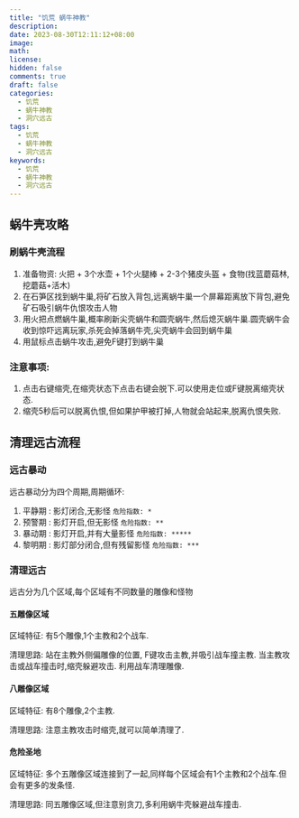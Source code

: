 ```yaml
---
title: "饥荒 蜗牛神教"
description:
date: 2023-08-30T12:11:12+08:00
image:
math:
license:
hidden: false
comments: true
draft: false
categories:
  - 饥荒
  - 蜗牛神教
  - 洞穴远古
tags:
  - 饥荒
  - 蜗牛神教
  - 洞穴远古
keywords:
  - 饥荒
  - 蜗牛神教
  - 洞穴远古
---
```


## 蜗牛壳攻略

### 刷蜗牛壳流程

1. 准备物资: 火把 + 3个水壶 + 1个火腿棒 + 2-3个猪皮头盔 + 食物(找蓝蘑菇林,挖蘑菇+活木)
2. 在石笋区找到蜗牛巢,将矿石放入背包,远离蜗牛巢一个屏幕距离放下背包,避免矿石吸引蜗牛仇恨攻击人物
3. 用火把点燃蜗牛巢,概率刷新尖壳蜗牛和圆壳蜗牛,然后熄灭蜗牛巢.圆壳蜗牛会收到惊吓远离玩家,杀死会掉落蜗牛壳,尖壳蜗牛会回到蜗牛巢
4. 用鼠标点击蜗牛攻击,避免F键打到蜗牛巢

### 注意事项:

1. 点击右键缩壳,在缩壳状态下点击右键会脱下.可以使用走位或F键脱离缩壳状态.
2. 缩壳5秒后可以脱离仇恨,但如果护甲被打掉,人物就会站起来,脱离仇恨失败.

## 清理远古流程

### 远古暴动

远古暴动分为四个周期,周期循环:

1. 平静期 : 影灯闭合,无影怪 `危险指数: *`
2. 预警期 : 影灯开启,但无影怪 `危险指数: **`
3. 暴动期 : 影灯开启,并有大量影怪 `危险指数: *****`
4. 黎明期 :  影灯部分闭合,但有残留影怪 `危险指数: ***`

### 清理远古

远古分为几个区域,每个区域有不同数量的雕像和怪物

#### 五雕像区域

区域特征: 有5个雕像,1个主教和2个战车.

清理思路: 站在主教外侧偏雕像的位置, F键攻击主教,并吸引战车撞主教. 当主教攻击或战车撞击时,缩壳躲避攻击. 利用战车清理雕像.

#### 八雕像区域

区域特征: 有8个雕像,2个主教.

清理思路: 注意主教攻击时缩壳,就可以简单清理了.

#### 危险圣地

区域特征: 多个五雕像区域连接到了一起,同样每个区域会有1个主教和2个战车.但会有更多的发条怪.

清理思路: 同五雕像区域,但注意别贪刀,多利用蜗牛壳躲避战车撞击.